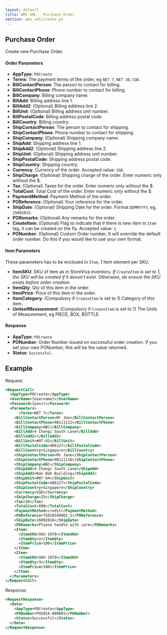 ```yaml
---
layout: default
title: WMS XML - Purchase Order
section: wms_xml/create_po
---
```


## Purchase Order

Create new Purchase Order.

#### Order Parameters
- **AppType**: ```POCreate```
- **Terms**: The payment terms of the order, eg ```NET 7```, ```NET 30```, ```COD```.
- **BillContactPerson**: The person to contact for billing.
- **BillContactPhone**: Phone number to contact for billing.
- **BillCompany**: Billing company name.
- **BillAdd**: Billing address line 1.
- **BillAdd2**: (Optional) Billing address line 2.
- **BillUnit**:  (Optional) Billing address unit number.
- **BillPostalCode**: Billing address postal code.
- **BillCountry**: Billing country.
- **ShipContactPerson**: The person to contact for shipping.
- **ShipContactPhone**: Phone number to contact for shipping.
- **ShipCompany**:  (Optional) Shipping company name.
- **ShipAdd**: Shipping address line 1.
- **ShipAdd2**: (Optional) Shipping address line 2.
- **ShipUnit**:  (Optional) Shipping address unit number.
- **ShipPostalCode**: Shipping address postal code.
- **ShipCountry**: Shipping country.
- **Currency**: Currency of the order. Accepted value: ```SGD```.
- **ShipCharge**: (Optional) Shipping charge of the order. Enter numeric only without the $.
- **Tax**: (Optional) Taxes for the order. Enter numeric only without the $.
- **TotalCost**: Total Cost of the order. Enter numeric only without the $.
- **PaymentMethod**: Payment Method of the order.
- **POReference**: (Optional) Your reference for the order.
- **ShipDate**: (Optional) Shipping Date for the order. Format ```DDMMYYYY```, eg, ```25092015```.
- **PORemarks**: (Optional) Any remarks for the order.
- **CreateItem**: (Optional) Flag to indicate that if there is new item in ```Item``` tag, it can be created on the fly. Accepted value: ```1```.
- **PONumber**: (Optional) Custom Order number. It will override the default order number. Do this if you would like to use your own format.

#### Item Parameters

These parameters has to be enclosed in ```Item```, 1 item element per SKU.

- **ItemSKU**: SKU of item as in StoreViva inventory. *If ```CreateItem``` is set to 1, the SKU will be created if it doesn't exist. Otherwise, do ensure the SKU exists before order creation.*
- **ItemQty**: Qty of this item in the order.
- **ItemPrice**: Price of this item in the order.
- **ItemCategory**: (Compulsory if ```CreateItem``` is set to 1) Category of this item.
- **UnitsofMeasurement**: (Compulsory if ```CreateItem``` is set to 1) The Units of Measurement, eg PIECE, BOX, BOTTLE.


#### Response
- **AppType**: ```POCreate```
- **PONumber**: Order Number issued on successful order creation. If you set your own PONumber, this will be the value returned.
- **Status**: ```Successful```.

## Example

Request:

```xml
<RequestCall>
  <AppType>POCreate</AppType>
  <UserName>[Username]</UserName>
  <Password>[pass]</Password>
  <Parameters>
	  <Terms>NET 7</Terms>
    <BillContactPerson>Mr Joe</BillContactPerson>
    <BillContactPhone>90111111</BillContactPhone>
    <BillCompany>ABC</BillCompany>
    <BillAdd>4 Changi South Lane</BillAdd>
    <BillAdd2></BillAdd2>
    <BillUnit>#07-02</BillUnit>
    <BillPostalCode>486127</BillPostalCode>
    <BillCountry>Singapore</BillCountry>
    <ShipContactPerson>Ms Jane</ShipContactPerson>
    <ShipContactPhone>90111116</ShipContactPhone>
    <ShipCompany>ABC</ShipCompany>
    <ShipAdd>4 Changi South Lane</ShipAdd>
    <ShipAdd2>Nan Wah Building</ShipAdd2>
    <ShipUnit>#07-04</ShipUnit>
    <ShipPostalCode>486127</ShipPostalCode>
    <ShipCountry>Singapore</ShipCountry>
    <Currency>SGD</Currency>
    <ShipCharge>25</ShipCharge>
    <Tax>10</Tax>
    <TotalCost>500</TotalCost>
    <PaymentMethod>credit</PaymentMethod>
    <POReference>TSO20160901_1</POReference>
    <ShipDate>16092016</ShipDate>
    <PORemarks>Please handle with care</PORemarks>
    <Item>
      <ItemSKU>SKU-1978</ItemSKU>
      <ItemQty>2</ItemQty>
      <ItemPrice>100</ItemPrice>
    </Item>
    <Item>
      <ItemSKU>SKU-1979</ItemSKU>
      <ItemQty>3</ItemQty>
      <ItemPrice>100</ItemPrice>
    </Item>
  </Parameters>
</RequestCall>
```

Response:

```xml
<RequestResponse>
  <Data>
   	<AppType>POCreate</AppType>
   	<PONumber>PO2016-000001</PONumber>
   	<Status>Successful</Status>
  </Data>
</RequestResponse>
```
